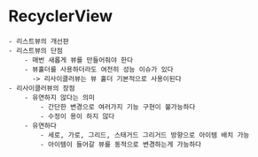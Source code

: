 
# RecyclerView
    - 리스트뷰의 개선판
    - 리스트뷰의 단점
        - 매번 새롭게 뷰를 만들어줘야 한다
        - 뷰홀더를 사용하더라도 여전히 성능 이슈가 있다
          -> 리사이클러뷰는 뷰 홀더 기본적으로 사용이된다
    - 리사이클러뷰의 장점
        - 유연하지 않다는 의미
            - 간단한 변경으로 여러가지 기능 구현이 불가능하다
            - 수정이 용이 하지 않다
        - 유연하다
            - 세로, 가로, 그리드, 스태거드 그리거드 방향으로 아이템 배치 가능
            - 아이템이 들어갈 뷰를 동적으로 변경하는게 가능하다